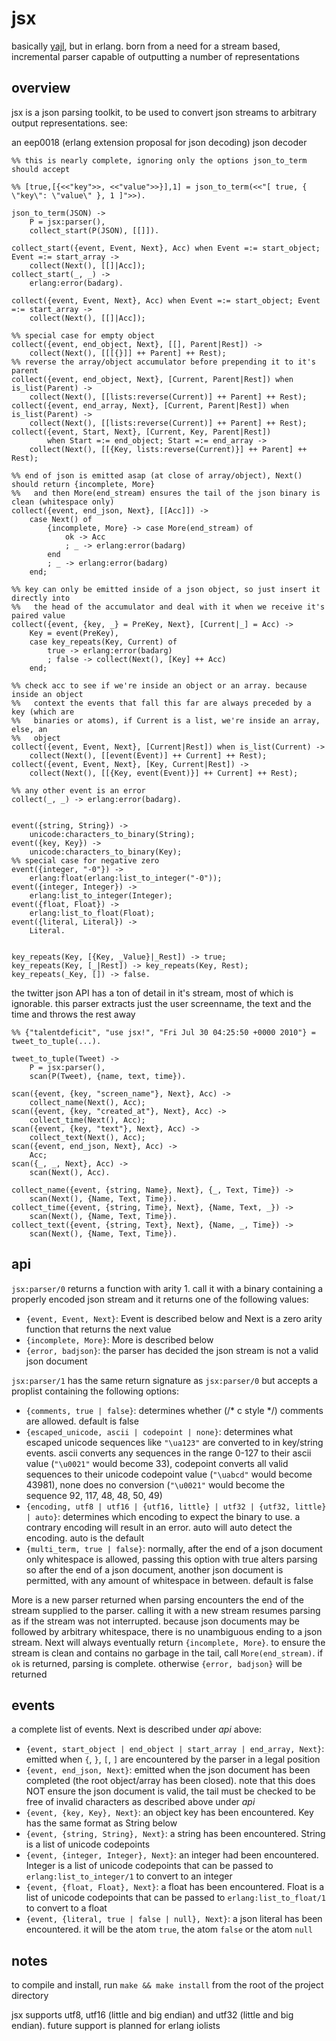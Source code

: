 jsx
===

basically [yajl][1], but in erlang. born from a need for a stream based, incremental parser capable of outputting a number of representations



overview
--------

jsx is a json parsing toolkit, to be used to convert json streams to arbitrary output representations. see:


an eep0018 (erlang extension proposal for json decoding) json decoder
    
    %% this is nearly complete, ignoring only the options json_to_term should accept
    
    %% [true,[{<<"key">>, <<"value">>}],1] = json_to_term(<<"[ true, { \"key\": \"value\" }, 1 ]">>).
    
    json_to_term(JSON) ->
        P = jsx:parser(),
        collect_start(P(JSON), [[]]).
    
	collect_start({event, Event, Next}, Acc) when Event =:= start_object; Event =:= start_array ->
	    collect(Next(), [[]|Acc]);
	collect_start(_, _) ->
	    erlang:error(badarg).
    
	collect({event, Event, Next}, Acc) when Event =:= start_object; Event =:= start_array ->
	    collect(Next(), [[]|Acc]);

	%% special case for empty object
	collect({event, end_object, Next}, [[], Parent|Rest]) ->
	    collect(Next(), [[[{}]] ++ Parent] ++ Rest);
	%% reverse the array/object accumulator before prepending it to it's parent
	collect({event, end_object, Next}, [Current, Parent|Rest]) when is_list(Parent) ->
	    collect(Next(), [[lists:reverse(Current)] ++ Parent] ++ Rest);
	collect({event, end_array, Next}, [Current, Parent|Rest]) when is_list(Parent) ->
	    collect(Next(), [[lists:reverse(Current)] ++ Parent] ++ Rest);
	collect({event, Start, Next}, [Current, Key, Parent|Rest])
	        when Start =:= end_object; Start =:= end_array ->
	    collect(Next(), [[{Key, lists:reverse(Current)}] ++ Parent] ++ Rest);
    
	%% end of json is emitted asap (at close of array/object), Next() should return {incomplete, More}
	%%   and then More(end_stream) ensures the tail of the json binary is clean (whitespace only)     
	collect({event, end_json, Next}, [[Acc]]) ->
	    case Next() of
	        {incomplete, More} -> case More(end_stream) of
	            ok -> Acc
	            ; _ -> erlang:error(badarg)
	        end
	        ; _ -> erlang:error(badarg)
	    end;
    
	%% key can only be emitted inside of a json object, so just insert it directly into
	%%   the head of the accumulator and deal with it when we receive it's paired value    
	collect({event, {key, _} = PreKey, Next}, [Current|_] = Acc) ->
	    Key = event(PreKey),
	    case key_repeats(Key, Current) of
	        true -> erlang:error(badarg)
	        ; false -> collect(Next(), [Key] ++ Acc)
	    end;
    
	%% check acc to see if we're inside an object or an array. because inside an object
	%%   context the events that fall this far are always preceded by a key (which are
	%%   binaries or atoms), if Current is a list, we're inside an array, else, an
	%%   object
	collect({event, Event, Next}, [Current|Rest]) when is_list(Current) ->
	    collect(Next(), [[event(Event)] ++ Current] ++ Rest);
	collect({event, Event, Next}, [Key, Current|Rest]) ->
	    collect(Next(), [[{Key, event(Event)}] ++ Current] ++ Rest);
    
	%% any other event is an error
	collect(_, _) -> erlang:error(badarg).
    
    
	event({string, String}) ->
	    unicode:characters_to_binary(String);
	event({key, Key}) ->
	    unicode:characters_to_binary(Key);
	%% special case for negative zero
	event({integer, "-0"}) ->
	    erlang:float(erlang:list_to_integer("-0"));
	event({integer, Integer}) ->
	    erlang:list_to_integer(Integer);
	event({float, Float}) ->
	    erlang:list_to_float(Float);
	event({literal, Literal}) ->
	    Literal.
    
    
	key_repeats(Key, [{Key, _Value}|_Rest]) -> true;
	key_repeats(Key, [_|Rest]) -> key_repeats(Key, Rest);
	key_repeats(_Key, []) -> false.



the twitter json API has a ton of detail in it's stream, most of which is ignorable. this parser extracts just the user screenname, the text and the time and throws the rest away
    
    %% {"talentdeficit", "use jsx!", "Fri Jul 30 04:25:50 +0000 2010"} = tweet_to_tuple(...).
    
    tweet_to_tuple(Tweet) ->
        P = jsx:parser(),
        scan(P(Tweet), {name, text, time}).
    
    scan({event, {key, "screen_name"}, Next}, Acc) ->
        collect_name(Next(), Acc);
    scan({event, {key, "created_at"}, Next}, Acc) ->
        collect_time(Next(), Acc);
    scan({event, {key, "text"}, Next}, Acc) ->
        collect_text(Next(), Acc);
    scan({event, end_json, Next}, Acc) ->
        Acc;
    scan({_, _, Next}, Acc) ->
        scan(Next(), Acc).
    
    collect_name({event, {string, Name}, Next}, {_, Text, Time}) ->
        scan(Next(), {Name, Text, Time}).
    collect_time({event, {string, Time}, Next}, {Name, Text, _}) ->
        scan(Next(), {Name, Text, Time}).
    collect_text({event, {string, Text}, Next}, {Name, _, Time}) ->
        scan(Next(), {Name, Text, Time}).



api
---

`jsx:parser/0` returns a function with arity 1. call it with a binary containing a properly encoded json stream and it returns one of the following values:

* `{event, Event, Next}`: Event is described below and Next is a zero arity function that returns the next value
* `{incomplete, More}`: More is described below
* `{error, badjson}`: the parser has decided the json stream is not a valid json document

`jsx:parser/1` has the same return signature as `jsx:parser/0` but accepts a proplist containing the following options:

* `{comments, true | false}`: determines whether (\/\* c style \*\/) comments are allowed. default is false
* `{escaped_unicode, ascii | codepoint | none}`: determines what escaped unicode sequences like `"\ua123"` are converted to in key/string events. ascii converts any sequences in the range 0-127 to their ascii value (`"\u0021"` would become 33), codepoint converts all valid sequences to their unicode codepoint value (`"\uabcd"` would become 43981), none does no conversion (`"\u0021"` would become the sequence 92, 117, 48, 48, 50, 49)
* `{encoding, utf8 | utf16 | {utf16, little} | utf32 | {utf32, little} | auto}`: determines which encoding to expect the binary to use. a contrary encoding will result in an error. auto will auto detect the encoding. auto is the default
* `{multi_term, true | false}`: normally, after the end of a json document only whitespace is allowed, passing this option with true alters parsing so after the end of a json document, another json document is permitted, with any amount of whitespace in between. default is false

More is a new parser returned when parsing encounters the end of the stream supplied to the parser. calling it with a new stream resumes parsing as if the stream was not interrupted. because json documents may be followed by arbitrary whitespace, there is no unambiguous ending to a json stream. Next will always eventually return `{incomplete, More}`. to ensure the stream is clean and contains no garbage in the tail, call `More(end_stream)`. if `ok` is returned, parsing is complete. otherwise `{error, badjson}` will be returned



events
------

a complete list of events. Next is described under *api* above:

* `{event, start_object | end_object | start_array | end_array, Next}`: emitted when `{`, `}`, `[`, `]` are encountered by the parser in a legal position
* `{event, end_json, Next}`: emitted when the json document has been completed (the root object/array has been closed). note that this does NOT ensure the json document is valid, the tail must be checked to be free of invalid characters as described above under *api*
* `{event, {key, Key}, Next}`: an object key has been encountered. Key has the same format as String below
* `{event, {string, String}, Next}`: a string has been encountered. String is a list of unicode codepoints
* `{event, {integer, Integer}, Next}`: an integer had been encountered. Integer is a list of unicode codepoints that can be passed to `erlang:list_to_integer/1` to convert to an integer
* `{event, {float, Float}, Next}`: a float has been encountered. Float is a list of unicode codepoints that can be passed to `erlang:list_to_float/1` to convert to a float
* `{event, {literal, true | false | null}, Next}`: a json literal has been encountered. it will be the atom `true`, the atom `false` or the atom `null`


notes
-----

to compile and install, run `make && make install` from the root of the project directory

jsx supports utf8, utf16 (little and big endian) and utf32 (little and big endian). future support is planned for erlang iolists







[1]: http://github.com/lloyd/yajl
